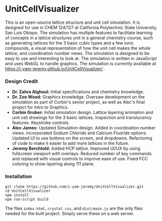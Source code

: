 # UnitCellVisualizer

This is an open-source lattice structure and unit cell simulation. It is designed for use
in CHEM 124/127 at California Polytechnic State University, San Luis Obispo.
The simulation has multiple features to facilitate learning of concepts
in a lattice structures unit in a general chemistry course, such as generating
lattices for the 3 basic cubic types and a few ionic compounds, a visual
representation of how the unit cell makes the whole lattice, and coordination number views.
The simulation is designed to be easy to use and interesting to look at.
The simulation is written in JavaScript and uses WebGL to handle graphics.
The simulation is currently available at https://i-yam-jeremy.github.io/UnitCellVisualizer/ .

### Design Credit

- **Dr. Zahra Alghoul:** Initial specifications and chemistry knowledge.
- **Dr. Zoe Wood:** Graphics knowledge. Oversaw development on the simulation as part of
Corbin's senior project, as well as Alec's final project for Intro to Graphics.
- **Corbin Gruber:** Initial simulation design. Lattice layering animation and unit
cell drawings for the 3 basic lattices. Inspection and translucency features.
Keystroke controls.
- **Alec James:** Updated Simulation design. Added in coordination number views.
Incorporated Sodium Chloride and Calcium Fluoride options. Updated UI to use
buttons on the screen, and dropdowns. Refactoring of code to make it easier to
add more lattices in the future.
- **Jeremy Berchtold:** Added HCP lattice. Improved UI/UX by using fullscreen
viewport with overlays. Reduced number of key commands and replaced with visual
controls to improve ease of use. Fixed FCC coloring to show layering along 111
 plane.

### Installation
```
git clone https://github.com/i-yam-jeremy/UnitCellVisualizer.git
cd UnitCellVisualizer
npm install
npm run-script build
```

The files `index.html`, `crystal.css`, and `dist/main.js` are the only files needed for the built project. Simply serve these on a web server.
